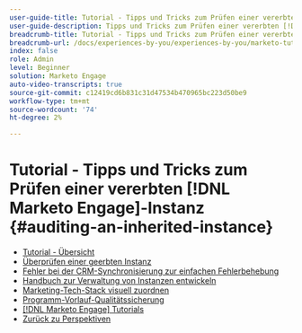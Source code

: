 ```yaml
---
user-guide-title: Tutorial - Tipps und Tricks zum Prüfen einer vererbten [!DNL Marketo Engage] Instanz
user-guide-description: Tipps und Tricks zum Prüfen einer vererbten [!DNL Marketo Engage] Instanz
breadcrumb-title: Tutorial - Tipps und Tricks zum Prüfen einer vererbten [!DNL Marketo Engage] Instanz
breadcrumb-url: /docs/experiences-by-you/experiences-by-you/marketo-tutorial-inherited-instance/overview.html
index: false
role: Admin
level: Beginner
solution: Marketo Engage
auto-video-transcripts: true
source-git-commit: c12419cd6b831c31d47534b470965bc223d50be9
workflow-type: tm+mt
source-wordcount: '74'
ht-degree: 2%

---
```



# Tutorial - Tipps und Tricks zum Prüfen einer vererbten [!DNL Marketo Engage]-Instanz {#auditing-an-inherited-instance}

+ [Tutorial - Übersicht](/help/marketo-tutorial-inherited-instance/overview.md)
+ [Überprüfen einer geerbten Instanz](/help/marketo-tutorial-inherited-instance/audit-an-inherted-instance.md)
+ [Fehler bei der CRM-Synchronisierung zur einfachen Fehlerbehebung](/help/marketo-tutorial-inherited-instance/log-crm-sync-errors-for-easy-troubleshooting.md)
+ [Handbuch zur Verwaltung von Instanzen entwickeln](/help/marketo-tutorial-inherited-instance/develop-an-instance-governance-guide.md)
+ [Marketing-Tech-Stack visuell zuordnen](/help/marketo-tutorial-inherited-instance/create-a-visual-data-flow-diagram.md)
+ [Programm-Vorlauf-Qualitätssicherung](/help/marketo-tutorial-inherited-instance/essential-program-pre-launch-qa.md)
+ [[!DNL Marketo Engage] Tutorials](https://experienceleague.adobe.com/docs/marketo-learn/tutorials/overview.html?lang=de)
+ [Zurück zu Perspektiven](https://experienceleague.adobe.com/en/perspectives?lang=en#f-el_product=Marketo%20Engage&amp;aq=((%40el_contenttype%20NOT%20%22Community%7CUser%22)%20AND%20(%40el_contenttype%3D%22perspective%22)))